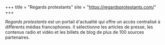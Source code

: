 +++
title = "Regards protestants"
site = "https://regardsprotestants.com/"
+++

*Regards protestants* est un portail d'actualité qui offre un accès centralisé à différents médias francophones. Il sélectionne les articles de presse, les contenus radio et vidéo et les billets de blog de plus de 100 sources partenaires.
